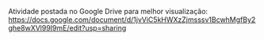 Atividade postada no Google Drive para melhor visualização:
https://docs.google.com/document/d/1jvViC5kHWXzZjmsssv1BcwhMgfBy2ghe8wXVl99I9mE/edit?usp=sharing
